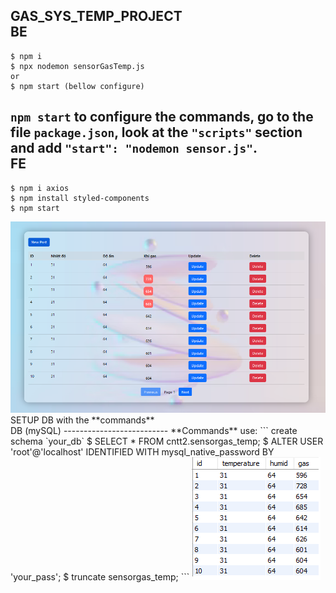 GAS_SYS_TEMP_PROJECT
</br>
BE
--------------------------
```
$ npm i
$ npx nodemon sensorGasTemp.js
or
$ npm start (bellow configure)
```
``npm start`` to configure the **commands**, go to the file ``package.json``, look at the ``"scripts"`` section and add ``"start": "nodemon sensor.js"``.
</br>
FE
--------------------------
```
$ npm i axios
$ npm install styled-components
$ npm start
```
<img src="FE_IMG.png"/>
SETUP DB with the **commands**
</br>
DB (mySQL)
--------------------------
**Commands** use:
```
create schema `your_db`
$ SELECT * FROM cntt2.sensorgas_temp;
$ ALTER USER 'root'@'localhost' IDENTIFIED WITH mysql_native_password BY 'your_pass';
$ truncate sensorgas_temp;
```
<img src="DB_IMG.png"/>
